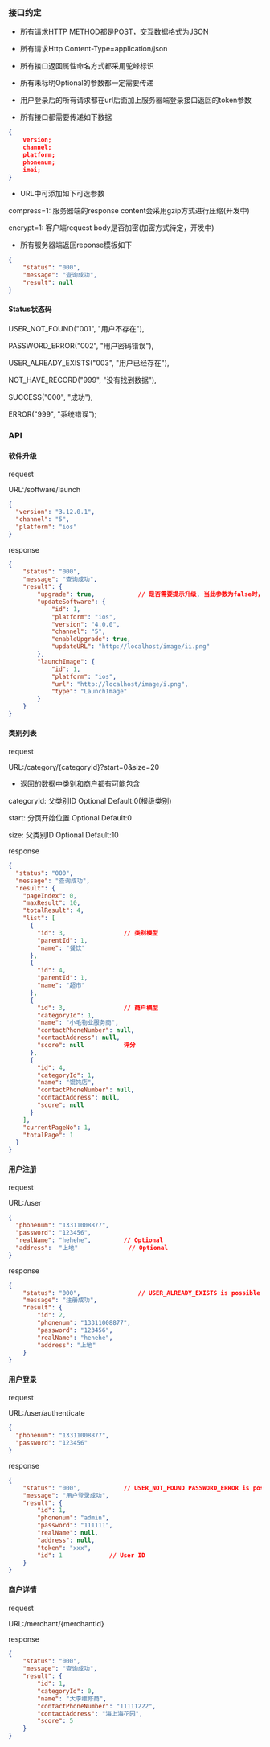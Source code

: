 
### 接口约定

* 所有请求HTTP METHOD都是POST，交互数据格式为JSON

* 所有请求Http Content-Type=application/json

* 所有接口返回属性命名方式都采用驼峰标识

* 所有未标明Optional的参数都一定需要传递

* 用户登录后的所有请求都在url后面加上服务器端登录接口返回的token参数

* 所有接口都需要传递如下数据

```json
{
	version;
    channel;
    platform;
    phonenum;
    imei;
}
```

* URL中可添加如下可选参数

compress=1: 服务器端的response content会采用gzip方式进行压缩(开发中)

encrypt=1: 客户端request body是否加密(加密方式待定，开发中)

* 所有服务器端返回reponse模板如下

```json
{
    "status": "000",
    "message": "查询成功",
    "result": null
}
```

#### Status状态码

USER_NOT_FOUND("001", "用户不存在"), 

PASSWORD_ERROR("002", "用户密码错误"), 

USER_ALREADY_EXISTS("003", "用户已经存在"),

NOT_HAVE_RECORD("999", "没有找到数据"), 

SUCCESS("000", "成功"), 

ERROR("999", "系统错误");

### API

#### 软件升级

request

URL:/software/launch

```json
{
  "version": "3.12.0.1",
  "channel": "5",
  "platform": "ios"
}
```

response

```json
{
    "status": "000",
    "message": "查询成功",
    "result": {
        "upgrade": true,			// 是否需要提示升级, 当此参数为false时，									// updateSoftware为null
        "updateSoftware": {
            "id": 1,
            "platform": "ios",
            "version": "4.0.0",
            "channel": "5",
            "enableUpgrade": true,
            "updateURL": "http://localhost/image/ii.png"
        },
        "launchImage": {
            "id": 1,
            "platform": "ios",
            "url": "http://localhost/image/i.png",
            "type": "LaunchImage"
        }
    }
}
```

#### 类别列表

request

URL:/category/{categoryId}?start=0&size=20

* 返回的数据中类别和商户都有可能包含

categoryId: 父类别ID			Optional	Default:0(根级类别)

start: 分页开始位置			Optional	Default:0

size: 父类别ID			Optional	Default:10


response

```json
{
  "status": "000",
  "message": "查询成功",
  "result": {
    "pageIndex": 0,
    "maxResult": 10,
    "totalResult": 4,
    "list": [
      {
        "id": 3,				// 类别模型
        "parentId": 1,
        "name": "餐饮"
      },
      {
        "id": 4,
        "parentId": 1,
        "name": "超市"
      },
      {
        "id": 3,				// 商户模型
        "categoryId": 1,
        "name": "小毛物业服务商",
        "contactPhoneNumber": null,
        "contactAddress": null,
        "score": null			评分
      },
      {
        "id": 4,
        "categoryId": 1,
        "name": "馄饨店",
        "contactPhoneNumber": null,
        "contactAddress": null,
        "score": null
      }
    ],
    "currentPageNo": 1,
    "totalPage": 1
  }
}
```

#### 用户注册

request

URL:/user

```json
{
  "phonenum": "13311008877",
  "password": "123456",
  "realName": "hehehe",			// Optional
  "address":  "上地"				// Optional
}
```

response

```json
{
    "status": "000",				// USER_ALREADY_EXISTS is possible
    "message": "注册成功",
    "result": {
        "id": 2,
        "phonenum": "13311008877",
        "password": "123456",
        "realName": "hehehe",
        "address": "上地"
    }
}
```

#### 用户登录

request

URL:/user/authenticate

```json
{
  "phonenum": "13311008877",
  "password": "123456"
}
```
response

```json
{
    "status": "000",			// USER_NOT_FOUND PASSWORD_ERROR is possible
    "message": "用户登录成功",
    "result": {
        "id": 1,
        "phonenum": "admin",
        "password": "111111",
        "realName": null,
        "address": null,
        "token": "xxx",
        "id": 1				// User ID
    }
}
```

#### 商户详情

request

URL:/merchant/{merchantId}

response

```json
{
    "status": "000",
    "message": "查询成功",
    "result": {
        "id": 1,
        "categoryId": 0,
        "name": "大李维修商",
        "contactPhoneNumber": "11111222",
        "contactAddress": "海上海花园",
        "score": 5
    }
}
```
